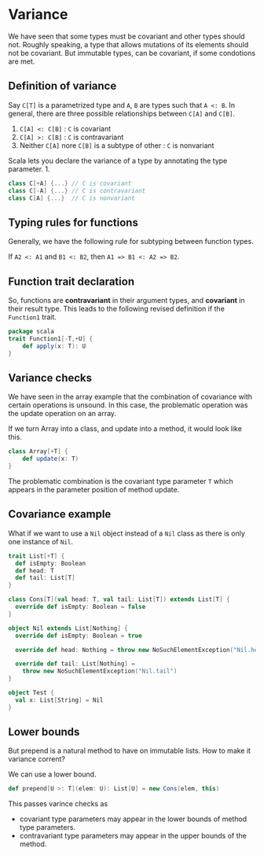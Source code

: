 # Variance

We have seen that some types must be covariant and other types should not.
Roughly speaking, a type that allows mutations of its elements should not be covariant. But immutable types, can be covariant, if some condotions are met.

## Definition of variance
Say `C[T]` is a parametrized type and `A`, `B` are types such that `A <: B`.
In general, there are three possible relationships between `C[A]` and `C[B]`.
1. `C[A] <: C[B]`                                   : `C` is covariant
2. `C[A] >: C[B]`                                   : `C` is contravariant
3. Neither `C[A]` nore `C[B]` is a subtype of other : `C` is nonvariant

Scala lets you declare the variance of a type by annotating the type parameter.
1. 
``` scala
class C[+A] {...} // C is covariant
class C[-A] {...} // C is contravariant
class C[A] {...}  // C is nonvariant
```

## Typing rules for functions
Generally, we have the following rule for subtyping between function types.

If `A2 <: A1` and `B1 <: B2`, then `A1 => B1 <: A2 => B2`.

## Function trait declaration
So, functions are **contravariant** in their argument types, and **covariant** in their result type. This leads to the following revised definition if the `Function1` trait.
``` scala
package scala
trait Function1[-T,+U] {
    def apply(x: T): U
}
```

## Variance checks
We have seen in the array example that the combination of covariance with certain operations is unsound. In this case, the problematic operation was the update operation on an array.

If we turn Array into a class, and update into a method, it would look like this.
``` scala
class Array[+T] {
    def update(x: T)
}
```
The problematic combination is the covariant type parameter `T` which appears in the parameter position of method update.

## Covariance example
What if we want to use a `Nil` object instead of a `Nil` class as there is only one instance of `Nil`.

``` scala
trait List[+T] {
  def isEmpty: Boolean
  def head: T
  def tail: List[T]
}

class Cons[T](val head: T, val tail: List[T]) extends List[T] {
  override def isEmpty: Boolean = false
}

object Nil extends List[Nothing] {
  override def isEmpty: Boolean = true

  override def head: Nothing = throw new NoSuchElementException("Nil.head")

  override def tail: List[Nothing] =
    throw new NoSuchElementException("Nil.tail")
}

object Test {
  val x: List[String] = Nil
}
```

## Lower bounds
But prepend is a natural method to have on immutable lists. How to make it variance corrent?

We can use a lower bound.
``` scala
def prepend[U >: T](elem: U): List[U] = new Cons(elem, this)
```

This passes varince checks as 
- covariant type parameters may appear in the lower bounds of method type parameters.
- contravariant type parameters may appear in the upper bounds of the method.
